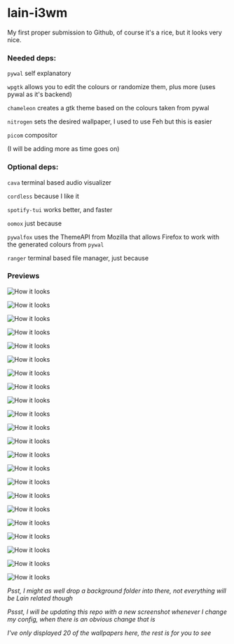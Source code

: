 # lain-i3wm
My first proper submission to Github, of course it's a rice, but it looks very nice.

### Needed deps:
`pywal` self explanatory

`wpgtk` allows you to edit the colours or randomize them, plus more (uses pywal as it's backend)

`chameleon` creates a gtk theme based on the colours taken from pywal

`nitrogen` sets the desired wallpaper, I used to use Feh but this is easier

`picom` compositor

(I will be adding more as time goes on)

### Optional deps:

``cava`` terminal based audio visualizer

``cordless`` because I like it

``spotify-tui`` works better, and faster

``oomox`` just because

``pywalfox`` uses the ThemeAPI from Mozilla that allows Firefox to work with the generated colours from `pywal`

``ranger`` terminal based file manager, just because


### Previews


![How it looks](https://i.imgur.com/Jv3ntgx.png "comfy blue lain")


![How it looks](https://i.imgur.com/8714zOe.png "comfy")


![How it looks](https://imgur.com/IAzOpiV.png "comfy code")


![How it looks](https://imgur.com/nXzBXes.png "comfy darkness")


![How it looks](https://imgur.com/uoamhk7.png "comfy glitch")


![How it looks](https://imgur.com/VKL7RW0.png "comfy whiteness")


![How it looks](https://imgur.com/Zsx0ahL.png "comfy dark blue lain")


![How it looks](https://imgur.com/z7R4wJf.png "comfy train lain")


![How it looks](https://imgur.com/PfIuMvF.png "comfy green lain")


![How it looks](https://imgur.com/hNJfM5r.png "comfy pink lain")


![How it looks](https://imgur.com/D6xbEQT.png "comfy mysterious lain")


![How it looks](https://imgur.com/C2thaBe.png "comfy blood lain")


![How it looks](https://imgur.com/RRQUQuQ.png "comfy dark lain")


![How it looks](https://imgur.com/FCYuFlW.png "comfy darker lain")


![How it looks](https://imgur.com/zrdaxbO.png "comfy red lain")


![How it looks](https://imgur.com/qrmadHb.png "comfy sad lain")


![How it looks](https://imgur.com/littAxF.png "comfy grey lain")


![How it looks](https://imgur.com/uImJeyJ.png "comfy black and white lain")


![How it looks](https://imgur.com/X8q6dz8.png "comfy robotic lain")


![How it looks](https://imgur.com/7TQ8GgU.png "comfy pink and black lain")


![How it looks](https://imgur.com/De8LkLQ.png "comfy monochrome lain")


![How it looks](https://imgur.com/eLZvmYK.png "comfy happy lain")






*Psst, I might as well drop a background folder into there, not everything will be Lain related though*

*Pssst, I will be updating this repo with a new screenshot whenever I change my config, when there is an obvious change that is*

*I've only displayed 20 of the wallpapers here, the rest is for you to see*

